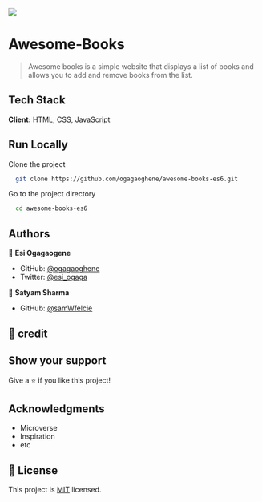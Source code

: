 ![](https://img.shields.io/badge/Microverse-blueviolet)
# Awesome-Books
> Awesome books is a simple website that displays a list of books and allows you to add and remove books from the list.

## Tech Stack

**Client:** HTML, CSS, JavaScript

## Run Locally
Clone the project

```bash
  git clone https://github.com/ogagaoghene/awesome-books-es6.git
```
Go to the project directory

```bash
  cd awesome-books-es6
```

## Authors

👤 **Esi Ogagaogene**
- GitHub: [@ogagaoghene](https://github.com/ogagaoghene)
- Twitter: [@esi_ogaga](https://twitter.com/esi_ogaga)

👤 **Satyam Sharma**

- GitHub: [@samWfelcie](https://github.com/samWfelice)


## 🤝 credit

## Show your support

Give a ⭐️ if you like this project!

## Acknowledgments

- Microverse
- Inspiration
- etc

## 📝 License

This project is [MIT](./MIT.md) licensed.
